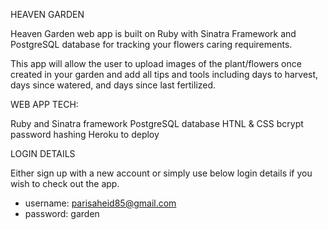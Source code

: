 HEAVEN GARDEN

Heaven Garden web app is built on Ruby with Sinatra Framework and PostgreSQL database for tracking your flowers caring requirements.

This app will allow the user to upload images of the plant/flowers once created in your garden and add all tips and tools including days to harvest, days since watered, and days since last fertilized.

WEB APP TECH:

Ruby and Sinatra framework
PostgreSQL database
HTNL & CSS
bcrypt password hashing
Heroku to deploy

LOGIN DETAILS

Either sign up with a new account or simply use below login details if you wish to check out the app.

- username: parisaheid85@gmail.com
- password: garden
